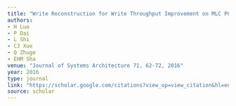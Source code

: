 ```yaml
---
title: "Write Reconstruction for Write Throughput Improvement on MLC PCM Based Main Memory"
authors:
- H Luo
- P Dai
- L Shi
- CJ Xue
- Q Zhuge
- EHM Sha
venue: "Journal of Systems Architecture 71, 62-72, 2016"
year: 2016
type: journal
link: "https://scholar.google.com/citations?view_op=view_citation&hl=en&user=xtXbq_AAAAAJ&pagesize=100&citation_for_view=xtXbq_AAAAAJ:d1gkVwhDpl0C"
source: scholar
---
```

